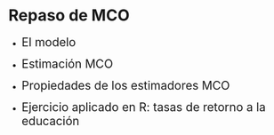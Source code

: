 # Repaso de MCO
- <span style="font-size:150%">El modelo</span> <br>

- <span style="font-size:150%">Estimación MCO</span> <br>

- <span style="font-size:150%">Propiedades de los estimadores MCO</span> <br>

- <span style="font-size:150%">Ejercicio aplicado en R: tasas de retorno a la educación</span>